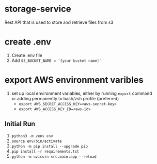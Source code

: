 # storage-service
Rest API that is used to store and retrieve files from s3

# create .env
1. Create .env file
2. Add `S3_BUCKET_NAME = '[your bucket name]'`

# export AWS environment varibles 
1. set up local environment variables, either by running `export` command or adding permanently to bash/zsh profile (preferred)
    - `export AWS_SECRET_ACCESS_KEY=<aws-secret-key>`
    - `export AWS_ACCESS_KEY_ID=<aws-id>`

## Initial Run
1. `python3 -m venv env`
2. `source env/bin/activate`
3. `python -m pip install --upgrade pip`
4. `pip install -r requirements.txt`
5. `python -m uvicorn src.main:app --reload`
